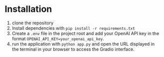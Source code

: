 # Installation

1. clone the repository
2. Install dependencies with `pip install -r requirements.txt`
3. Create a `.env` file in the project root and add your OpenAI API key in the format `OPENAI_API_KEY=your_openai_api_key`.
4. run the application with `python app.py` and open the URL displayed in the terminal in your browser to access the Gradio interface.
